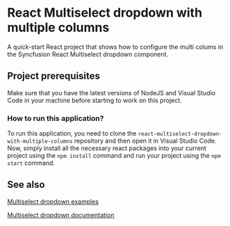 # React Multiselect dropdown with multiple columns

A quick-start React project that shows how to configure the multi colums in the Syncfusion React Multiselect dropdown component.

## Project prerequisites

Make sure that you have the latest versions of NodeJS and Visual Studio Code in your machine before starting to work on this project.

### How to run this application?

To run this application, you need to clone the `react-multiselect-dropdown-with-multiple-columns` repository and then open it in Visual Studio Code. Now, simply install all the necessary react packages into your current project using the `npm install` command and run your project using the `npm start` command.

## See also
[Multiselect dropdown examples](https://ej2.syncfusion.com/react/demos/#/bootstrap5/multi-select/default)

[Multiselect dropdown documentation](https://ej2.syncfusion.com/react/documentation/multi-select/getting-started/)
